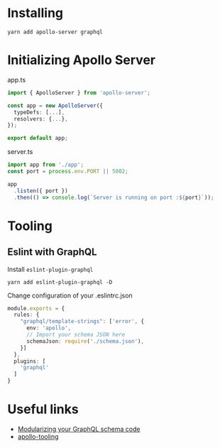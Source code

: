 # Installing

```
yarn add apollo-server graphql
```

# Initializing Apollo Server

app.ts
```ts
import { ApolloServer } from 'apollo-server';

const app = new ApolloServer({
  typeDefs: [...],
  resolvers: {...},
});

export default app;
```

server.ts
```ts
import app from './app';
const port = process.env.PORT || 5002;

app
  .listen({ port })
  .then(() => console.log(`Server is running on port :${port}`));
```

# Tooling

## Eslint with GraphQL

Install `eslint-plugin-graphql`
```
yarn add eslint-plugin-graphql -D
```

Change configuration of your .eslintrc.json
```ts
module.exports = {
  rules: {
    "graphql/template-strings": ['error', {
      env: 'apollo',
      // Import your schema JSON here
      schemaJson: require('./schema.json'),
    }]
  },
  plugins: [
    'graphql'
  ]
}
```


# Useful links
- [Modularizing your GraphQL schema code](https://www.apollographql.com/blog/backend/schema-design/modularizing-your-graphql-schema-code/)
- [apollo-tooling](https://github.com/apollographql/apollo-tooling)